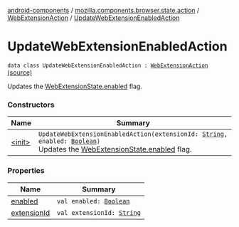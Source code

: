 [android-components](../../../index.md) / [mozilla.components.browser.state.action](../../index.md) / [WebExtensionAction](../index.md) / [UpdateWebExtensionEnabledAction](./index.md)

# UpdateWebExtensionEnabledAction

`data class UpdateWebExtensionEnabledAction : `[`WebExtensionAction`](../index.md) [(source)](https://github.com/mozilla-mobile/android-components/blob/master/components/browser/state/src/main/java/mozilla/components/browser/state/action/BrowserAction.kt#L367)

Updates the [WebExtensionState.enabled](../../../mozilla.components.browser.state.state/-web-extension-state/enabled.md) flag.

### Constructors

| Name | Summary |
|---|---|
| [&lt;init&gt;](-init-.md) | `UpdateWebExtensionEnabledAction(extensionId: `[`String`](https://kotlinlang.org/api/latest/jvm/stdlib/kotlin/-string/index.html)`, enabled: `[`Boolean`](https://kotlinlang.org/api/latest/jvm/stdlib/kotlin/-boolean/index.html)`)`<br>Updates the [WebExtensionState.enabled](../../../mozilla.components.browser.state.state/-web-extension-state/enabled.md) flag. |

### Properties

| Name | Summary |
|---|---|
| [enabled](enabled.md) | `val enabled: `[`Boolean`](https://kotlinlang.org/api/latest/jvm/stdlib/kotlin/-boolean/index.html) |
| [extensionId](extension-id.md) | `val extensionId: `[`String`](https://kotlinlang.org/api/latest/jvm/stdlib/kotlin/-string/index.html) |
